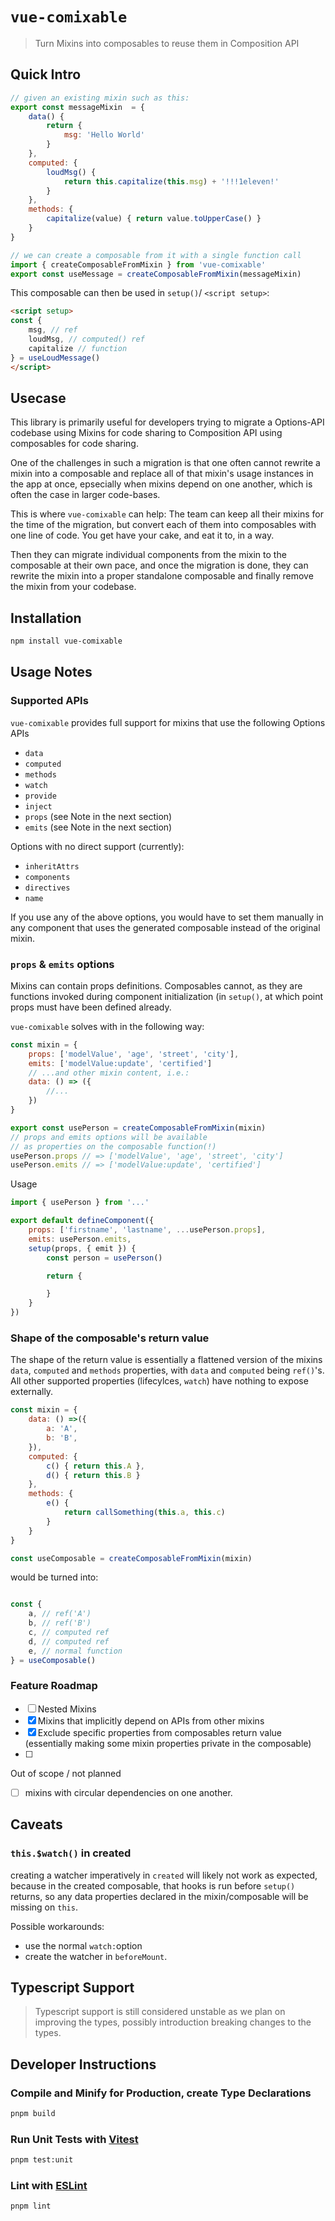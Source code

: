 # `vue-comixable`

> Turn Mixins into composables to reuse them in Composition API

## Quick Intro

```js
// given an existing mixin such as this:
export const messageMixin  = {
    data() {
        return {
            msg: 'Hello World'
        }
    },
    computed: {
        loudMsg() {
            return this.capitalize(this.msg) + '!!!1eleven!'
        }
    },
    methods: {
        capitalize(value) { return value.toUpperCase() }
    } 
}

// we can create a composable from it with a single function call
import { createComposableFromMixin } from 'vue-comixable'
export const useMessage = createComposableFromMixin(messageMixin)
```

This composable can then be used in  `setup()`/ `<script setup>`:

```html
<script setup>
const {
    msg, // ref
    loudMsg, // computed() ref
    capitalize // function
} = useLoudMessage()
</script>
```

## Usecase

This library is primarily useful for developers trying to migrate a Options-API codebase using Mixins for code sharing to Composition API using composables for code sharing.

One of the challenges in such a migration is that one often cannot rewrite a mixin into a composable and replace all of that mixin's usage instances in the app at once, epsecially when mixins depend on one another, which is often the case in larger code-bases.

This is where `vue-comixable` can help: The team can keep all their mixins for the time of the migration, but convert each of them into composables with one line of code. You get have your cake, and eat it to, in a way. 

Then they can migrate individual components from the mixin to the composable at their own pace, and once the migration is done, they can rewrite the mixin into a proper standalone composable and finally remove the mixin from your codebase.


## Installation

```bash
npm install vue-comixable
```

## Usage Notes

### Supported APIs

`vue-comixable` provides full support for mixins that use the following Options APIs

* `data`
* `computed`
* `methods`
* `watch`
* `provide`
* `inject`
* `props` (see Note in the next section)
* `emits` (see Note in the next section)

Options with no direct support (currently):

* `inheritAttrs`
* `components`
* `directives`
* `name`

If you use any of the above options, you would have to set them manually in any component that uses the generated composable instead of the original mixin.

### `props` & `emits`  options

Mixins can contain props definitions. Composables cannot, as they are functions invoked during component initialization (in `setup()`, at which point props must have been defined already.

`vue-comixable` solves with in the following way:

```js
const mixin = {
    props: ['modelValue', 'age', 'street', 'city'],
    emits: ['modelValue:update', 'certified']
    // ...and other mixin content, i.e.:
    data: () => ({
        //...
    })
}

export const usePerson = createComposableFromMixin(mixin)
// props and emits options will be available 
// as properties on the composable function(!)
usePerson.props // => ['modelValue', 'age', 'street', 'city']
usePerson.emits // => ['modelValue:update', 'certified']
```
Usage
```js
import { usePerson } from '...'

export default defineComponent({
    props: ['firstname', 'lastname', ...usePerson.props],
    emits: usePerson.emits,
    setup(props, { emit }) {
        const person = usePerson()

        return {

        }
    }
})

```
### Shape of the composable's return value

The shape of the return value is essentially a flattened version of the mixins `data`, `computed` and `methods` properties, with `data` and `computed` being `ref()`'s. All other supported properties (lifecylces, `watch`) have nothing to expose externally.

```js
const mixin = {
    data: () =>({
        a: 'A',
        b: 'B',
    }),
    computed: {
        c() { return this.A },
        d() { return this.B }
    },
    methods: {
        e() {
            return callSomething(this.a, this.c)
        }
    }
}

const useComposable = createComposableFromMixin(mixin)
```
would be turned into:
```js

const {
    a, // ref('A')
    b, // ref('B')
    c, // computed ref 
    d, // computed ref
    e, // normal function
} = useComposable()
```

### Feature Roadmap

- [ ] Nested Mixins
- [x] Mixins that implicitly depend on APIs from other mixins
- [x] Exclude specific properties from composables return value (essentially making some mixin properties private in the composable)
- [ ] 

Out of scope / not planned

- [ ] mixins with circular dependencies on one another.

## Caveats

### `this.$watch()` in created

creating a watcher imperatively in `created` will likely not work as expected, because in the created composable, that hooks is run before `setup()` returns, so any data properties declared in the mixin/composable will be missing on `this`.

Possible workarounds:

- use the normal `watch:`option
- create the watcher in `beforeMount`.

## Typescript Support

> Typescript support is still considered unstable as we plan on improving the types, possibly introduction breaking changes to the types.

## Developer Instructions


### Compile and Minify for Production, create Type Declarations

```sh
pnpm build
```

### Run Unit Tests with [Vitest](https://vitest.dev/)

```sh
pnpm test:unit
```

### Lint with [ESLint](https://eslint.org/)

```sh
pnpm lint
```
